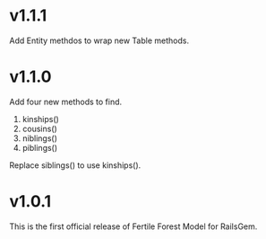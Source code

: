 # v1.1.1

Add Entity methdos to wrap new Table methods.

# v1.1.0

Add four new methods to find.

1. kinships()
2. cousins()
3. niblings()
4. piblings()

Replace siblings() to use kinships().

# v1.0.1

This is the first official release of Fertile Forest Model for RailsGem.
